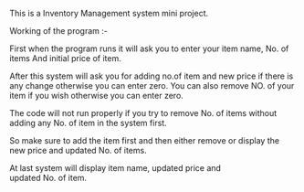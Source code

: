 This is a Inventory Management system mini project.

Working of the program :-

First when the program runs it will ask you to enter your item name, No. of items And initial price of item.

After this system will ask you for adding no.of item and new price if there is any change otherwise you can enter zero. You can also remove NO. of your item if you wish otherwise you can enter zero.

The code will not run properly if you try to remove No. of items without adding any No. of item in the system first.

So make sure to add the item first and then either remove or display the new price and updated No. of items.

At last system will display item name, updated price and updated No. of item.
